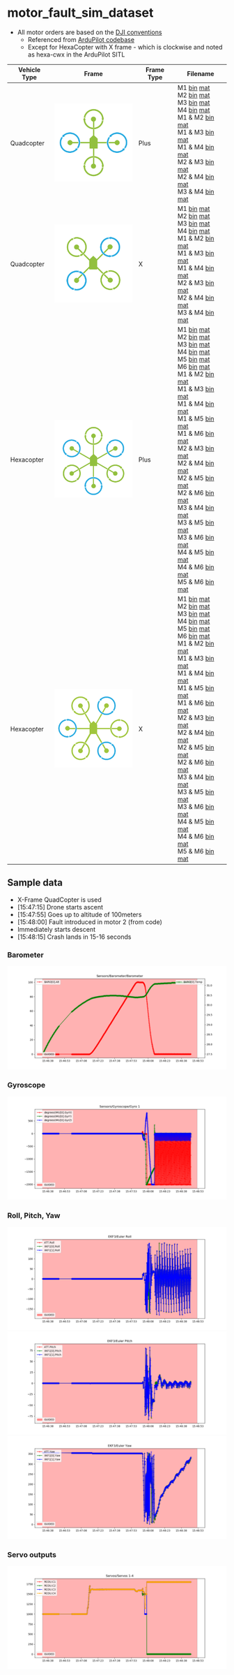 # motor_fault_sim_dataset
- All motor orders are based on the [DJI conventions](https://forum44.djicdn.com/data/attachment/forum/201711/26/172348bppvtt1ot1nrtp5j.jpg)
  - Referenced from [ArduPilot codebase](https://github.com/ArduPilot/ardupilot/blob/19ff65a4add88e09821a963f41dfe6e6633d0aa8/libraries/SITL/SIM_Frame.cpp#L65)
  - Except for HexaCopter with X frame - which is clockwise and noted as hexa-cwx in the ArduPilot SITL

| Vehicle Type | Frame | Frame Type | Filename
| ----------- | ----------- | ----------- | ----------- |
| Quadcopter | <img src="images/quadplus.png" width="200"/> | Plus | M1 [bin](dist/quad-plus/m1.bin) [mat](dist/quad-plus/m1.mat) <br> M2 [bin](dist/quad-plus/m2.bin) [mat](dist/quad-plus/m2.mat)<br> M3 [bin](dist/quad-plus/m3.bin) [mat](dist/quad-plus/m3.mat)<br> M4 [bin](dist/quad-plus/m4.bin) [mat](dist/quad-plus/m4.mat)<br> M1 & M2 [bin](dist/quad-plus/m1m2.bin) [mat](dist/quad-plus/m1m2.mat)<br> M1 & M3 [bin](dist/quad-plus/m1m3.bin) [mat](dist/quad-plus/m1m3.mat)<br> M1 & M4 [bin](dist/quad-plus/m1m4.bin) [mat](dist/quad-plus/m1m4.mat)<br> M2 & M3 [bin](dist/quad-plus/m2m3.bin) [mat](dist/quad-plus/m2m3.mat)<br> M2 & M4 [bin](dist/quad-plus/m2m4.bin) [mat](dist/quad-plus/m2m4.mat)<br> M3 & M4 [bin](dist/quad-plus/m3m4.bin) [mat](dist/quad-plus/m3m4.mat)
| Quadcopter | <img src="images/quadx.png" width="200"/> | X | M1 [bin](dist/quad-x/m1.bin) [mat](dist/quad-x/m1.mat) <br> M2 [bin](dist/quad-x/m2.bin) [mat](dist/quad-x/m2.mat)<br> M3 [bin](dist/quad-x/m3.bin) [mat](dist/quad-x/m3.mat)<br> M4 [bin](dist/quad-x/m4.bin) [mat](dist/quad-x/m4.mat)<br> M1 & M2 [bin](dist/quad-x/m1m2.bin) [mat](dist/quad-x/m1m2.mat)<br> M1 & M3 [bin](dist/quad-x/m1m3.bin) [mat](dist/quad-x/m1m3.mat)<br> M1 & M4 [bin](dist/quad-x/m1m4.bin) [mat](dist/quad-x/m1m4.mat)<br> M2 & M3 [bin](dist/quad-x/m2m3.bin) [mat](dist/quad-x/m2m3.mat)<br> M2 & M4 [bin](dist/quad-x/m2m4.bin) [mat](dist/quad-x/m2m4.mat)<br> M3 & M4 [bin](dist/quad-x/m3m4.bin) [mat](dist/quad-x/m3m4.mat)
| Hexacopter | <img src="images/hexaplus.png" width="200"/> | Plus | M1 [bin](dist/hexa-plus/m1.bin) [mat](dist/hexa-plus/m1.mat)<br> M2 [bin](dist/hexa-plus/m2.bin) [mat](dist/hexa-plus/m2.mat)<br> M3 [bin](dist/hexa-plus/m3.bin) [mat](dist/hexa-plus/m3.mat)<br> M4 [bin](dist/hexa-plus/m4.bin) [mat](dist/hexa-plus/m4.mat)<br> M5 [bin](dist/hexa-plus/m5.bin) [mat](dist/hexa-plus/m5.mat)<br> M6 [bin](dist/hexa-plus/m6.bin) [mat](dist/hexa-plus/m6.mat)<br> M1 & M2 [bin](dist/hexa-plus/m1m2.bin) [mat](dist/hexa-plus/m1m2.mat)<br> M1 & M3 [bin](dist/hexa-plus/m1m3.bin) [mat](dist/hexa-plus/m1m3.mat)<br> M1 & M4 [bin](dist/hexa-plus/m1m4.bin) [mat](dist/hexa-plus/m1m4.mat)<br> M1 & M5 [bin](dist/hexa-plus/m1m5.bin) [mat](dist/hexa-plus/m1m5.mat)<br> M1 & M6 [bin](dist/hexa-plus/m1m6.bin) [mat](dist/hexa-plus/m1m6.mat)<br> M2 & M3 [bin](dist/hexa-plus/m2m3.bin) [mat](dist/hexa-plus/m2m3.mat)<br> M2 & M4 [bin](dist/hexa-plus/m2m4.bin) [mat](dist/hexa-plus/m2m4.mat)<br> M2 & M5 [bin](dist/hexa-plus/m2m5.bin) [mat](dist/hexa-plus/m2m5.mat)<br> M2 & M6 [bin](dist/hexa-plus/m2m6.bin) [mat](dist/hexa-plus/m2m6.mat)<br> M3 & M4 [bin](dist/hexa-plus/m3m4.bin) [mat](dist/hexa-plus/m3m4.mat)<br> M3 & M5 [bin](dist/hexa-plus/m3m5.bin) [mat](dist/hexa-plus/m3m5.mat)<br> M3 & M6 [bin](dist/hexa-plus/m3m6.bin) [mat](dist/hexa-plus/m3m6.mat)<br> M4 & M5 [bin](dist/hexa-plus/m4m5.bin) [mat](dist/hexa-plus/m4m5.mat)<br> M4 & M6 [bin](dist/hexa-plus/m4m6.bin) [mat](dist/hexa-plus/m4m6.mat)<br> M5 & M6 [bin](dist/hexa-plus/m5m6.bin) [mat](dist/hexa-plus/m5m6.mat)
| Hexacopter | <img src="images/hexax.png" width="200"/> | X | M1 [bin](dist/hexa-x/m1.bin) [mat](dist/hexa-x/m1.mat)<br> M2 [bin](dist/hexa-x/m2.bin) [mat](dist/hexa-x/m2.mat)<br> M3 [bin](dist/hexa-x/m3.bin) [mat](dist/hexa-x/m3.mat)<br> M4 [bin](dist/hexa-x/m4.bin) [mat](dist/hexa-x/m4.mat)<br> M5 [bin](dist/hexa-x/m5.bin) [mat](dist/hexa-x/m5.mat)<br> M6 [bin](dist/hexa-x/m6.bin) [mat](dist/hexa-x/m6.mat)<br> M1 & M2 [bin](dist/hexa-x/m1m2.bin) [mat](dist/hexa-x/m1m2.mat)<br> M1 & M3 [bin](dist/hexa-x/m1m3.bin) [mat](dist/hexa-x/m1m3.mat)<br> M1 & M4 [bin](dist/hexa-x/m1m4.bin) [mat](dist/hexa-x/m1m4.mat)<br> M1 & M5 [bin](dist/hexa-x/m1m5.bin) [mat](dist/hexa-x/m1m5.mat)<br> M1 & M6 [bin](dist/hexa-x/m1m6.bin) [mat](dist/hexa-x/m1m6.mat)<br> M2 & M3 [bin](dist/hexa-x/m2m3.bin) [mat](dist/hexa-x/m2m3.mat)<br> M2 & M4 [bin](dist/hexa-x/m2m4.bin) [mat](dist/hexa-x/m2m4.mat)<br> M2 & M5 [bin](dist/hexa-x/m2m5.bin) [mat](dist/hexa-x/m2m5.mat)<br> M2 & M6 [bin](dist/hexa-x/m2m6.bin) [mat](dist/hexa-x/m2m6.mat)<br> M3 & M4 [bin](dist/hexa-x/m3m4.bin) [mat](dist/hexa-x/m3m4.mat)<br> M3 & M5 [bin](dist/hexa-x/m3m5.bin) [mat](dist/hexa-x/m3m5.mat)<br> M3 & M6 [bin](dist/hexa-x/m3m6.bin) [mat](dist/hexa-x/m3m6.mat)<br> M4 & M5 [bin](dist/hexa-x/m4m5.bin) [mat](dist/hexa-x/m4m5.mat)<br> M4 & M6 [bin](dist/hexa-x/m4m6.bin) [mat](dist/hexa-x/m4m6.mat)<br> M5 & M6 [bin](dist/hexa-x/m5m6.bin) [mat](dist/hexa-x/m5m6.mat)



## Sample data

- X-Frame QuadCopter is used
- [15:47:15] Drone starts ascent
- [15:47:55] Goes up to altitude of 100meters
- [15:48:00] Fault introduced in motor 2 (from code)
- Immediately starts descent
- [15:48:15] Crash lands in 15-16 seconds

### Barometer
![](images/100m/Barometer.png)

### Gyroscope
![](images/100m/Gyro_1.png)

### Roll, Pitch, Yaw
![](images/100m/Euler_Roll.png)
![](images/100m/Euler_Pitch.png)
![](images/100m/Euler_Yaw.png)

### Servo outputs
![](images/100m/Servos_1-4.png)
